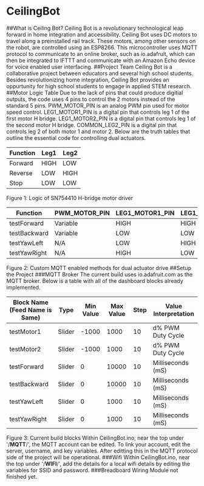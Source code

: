 # CeilingBot
##What is Ceiling Bot?
Ceiling Bot is a revolutionary technological leap forward in home integration and accessibility. Ceiling Bot uses DC motors to travel along a preinstalled rail track. These motors, among other sensors on the robot, are controlled using an ESP8266. This microcontroller uses MQTT protocol to communicate to an online broker, such as io.adafruit, which can then be integrated to IFTTT and communicate with an Amazon Echo device for voice enabled user interfacing.
##Project Team
Ceiling Bot is a collaborative project between educators and several high school students. Besides revolutionizing home integration, Ceiling Bot provides an oppurtunity for high school students to engage in applied STEM research. 
##Motor Logic Table
Due to the lack of pins that could produce digitial outputs, the code uses 4 pins to control the 2 motors instead of the standard 5 pins. PWM_MOTOR_PIN is an analog PWM pin used for motor speed control. LEG1_MOTOR1_PIN is a digital pin that controls leg 1 of the first motor H bridge. LEG1_MOTOR2_PIN is a digital pin that controls leg 1 of the second motor H bridge. COMMON_LEG2_PIN is a digital pin that controls leg 2 of both motor 1 and motor 2. Below are the truth tables that outline the essential code for controlling dual actuators.

| Function | Leg1 | Leg2 |
|----------|------|------|
| Forward  | HIGH | LOW  |
| Reverse  | LOW  | HIGH |
| Stop     | LOW  | LOW  |
Figure 1: Logic of SN754410 H-bridge motor driver

| Function     | PWM_MOTOR_PIN | LEG1_MOTOR1_PIN | LEG1_MOTOR2_PIN | COMMON_LEG2_PIN |
|--------------|---------------|-----------------|-----------------|-----------------|
| testForward  | Variable      | HIGH            | HIGH            | LOW             |
| testBackward | Variable      | LOW             | LOW             | HIGH            |
| testYawLeft  | N/A           | LOW             | HIGH            | LOW             |
| testYawRight | N/A           | HIGH            | LOW             | LOW             |
Figure 2: Custom MQTT enabled methods for dual actuator drive
##Setup the Project
###MQTT Broker
The current build uses io.adafruit.com as the MQTT broker. Below is a table with all of the dashboard blocks already implemented.

| Block Name (Feed Name is Same) | Type   | Min Value | Max Value | Step | Value Interpretation |
|--------------------------------|--------|-----------|-----------|------|----------------------|
| testMotor1                     | Slider | -1000     | 1000      | 10   | d% PWM Duty Cycle    |
| testMotor2                     | Slider | -1000     | 1000      | 10   | d% PWM Duty Cycle    |
| testForward                    | Slider | 0         | 10000     | 10   | Milliseconds (mS)    |
| testBackward                   | Slider | 0         | 10000     | 10   | Milliseconds (mS)    |
| testYawLeft                    | Slider | 0         | 1000      | 10   | Milliseconds (mS)    |
| testYawRight                   | Slider | 0         | 1000      | 10   | Milliseconds (mS)    |
Figure 3: Current build blocks
Within CeilingBot.ino, near the top under '/**MQTT**/', the MQTT account can be edited. To link your account, edit the server, username, and key variables. After editting this in the MQTT protocol side of the project will be operational.
###Wifi
Within CeilingBot.ino, near the top under '/**WIFI**/', add the details for a local wifi details by editing the variables for SSID and password.
###Breadboard Wiring
Module not finished yet.
